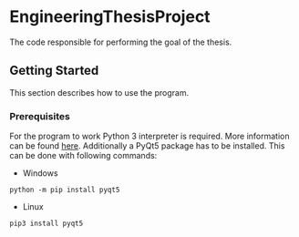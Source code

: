 # EngineeringThesisProject
The code responsible for performing the goal of the thesis.
## Getting Started
This section describes how to use the program.
### Prerequisites
For the program to work Python 3 interpreter is required. More information can be found [here](https://www.python.org/about/).
Additionally a PyQt5 package has to be installed. This can be done with following commands:
* Windows
```
python -m pip install pyqt5
```
* Linux 
```
pip3 install pyqt5
```


